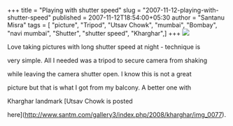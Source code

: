 +++
title = "Playing with shutter speed"
slug = "2007-11-12-playing-with-shutter-speed"
published = 2007-11-12T18:54:00+05:30
author = "Santanu Misra"
tags = [ "picture", "Tripod", "Utsav Chowk", "mumbai", "Bombay", "navi mumbai", "Shutter", "shutter speed", "Kharghar",]
+++
![](../images/2007-11-12-playing-with-shutter-speed-kharghar-shutter.jpg)



Love taking pictures with long shutter speed at night - technique is

very simple. All I needed was a tripod to secure camera from shaking

while leaving the camera shutter open. I know this is not a great

picture but that is what I got from my balcony. A better one with

Kharghar landmark [Utsav Chowk is posted

here](http://www.santm.com/gallery3/index.php/2008/kharghar/img_0077).
